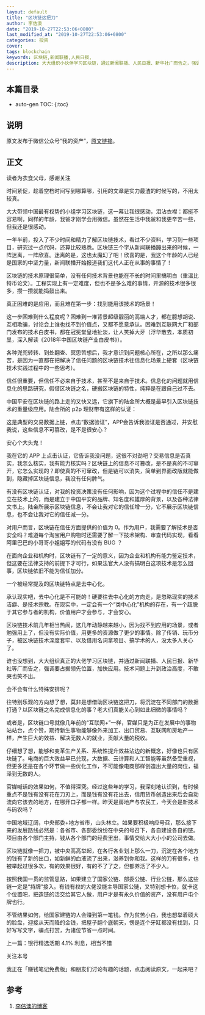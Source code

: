 ```yaml
---
layout: default
title: "区块链这把刀"
author: 李佶澳
date: "2019-10-27T22:53:06+0800"
last_modified_at: "2019-10-27T22:53:06+0800"
categories: 投资
cover:
tags: blockchain
keywords: 区块链,新闻联播,人民日报,
description: 大大组织小伙伴学习区块链，通过新闻联播、人民日报、新华社广而告之，强调要占据领先位置加快应用
---
```


## 本篇目录

* auto-gen TOC:
{:toc}

## 说明

原文发布于微信公众号“我的资产”，[原文链接](https://mp.weixin.qq.com/s/UxTTwvm71RiEsROgP9nTrw)。

## 正文

读者为衣食父母，感谢关注


时间紧促，趁着空档时间写到哪算哪，引用的文章是实力最渣的时候写的，不用太较真。


大大带领中国最有权势的小组学习区块链，这一幕让我很感动，泪沾衣襟：都挺不容易啊，同样的年龄，我爸才刚学会用微信。虽然在生活中我爸和我更辛苦一些，但我还是很感动。


一年半前，投入了不少时间和精力了解区块链技术，看过不少资料，学习到一些项目，研究过一点代码，还算比较熟悉。区块链三个字从新闻联播蹦出来的时候，一阵迷离，一阵欣喜。迷离的是，这也太魔幻了吧！欣喜的是，我这个年龄的人已经是国家的中坚力量，新闻联播开始报道我们这代人正在从事的事情了！


区块链的技术原理很简单，没有任何技术背景也能在不长的时间里搞明白（重温比特币论文）。工程实现上有一定难度，但也不是多么难的事情，开源的技术很多很多，攒一攒就能捣鼓出来。


真正困难的是应用，而且难在第一步：找到能用该技术的场景！


这一步困难到什么程度呢？困难到一堆背景超级靓丽的高端人才，都在臆想胡说、互相欺骗，讨论会上谁也找不到价值点，又都不愿意承认。困难到互联网大厂和部门发布的技术白皮书，都在冠冕堂皇地扯淡，让人笑掉大牙（浮华散去，本质初显，深入解读《2018年中国区块链产业白皮书》）。


各种兜兜转转、到处翻查、冥思苦想后，我才意识到问题核心所在，之所以那么痛苦，是因为一直都在把解决了信任问题的区块链技术往信息化场景上硬套（区块链技术实践过程中的一些思考）。


信任很重要，但信任不必来自于技术，甚至不是来自于技术。信息化的问题就用信息化的思路研究，假借区块链之名，硬搬区块链的特性，纯粹是在跟自己过不去。


中国平安在区块链的路上走的又快又远，它旗下的陆金所大概是最早引入区块链技术的重量级应用。陆金所的 p2p 理财带有这样的认证：



这是典型的交易数据上链，点击“数据验证”，APP会告诉我验证是否通过，并安慰我说，这些信息不可篡改，是不是很安心？


安心个大头鬼！


我在它的 APP 上点击认证，它告诉我没问题，这很不对劲吧？交易信息是否真实，我怎么核实，我有能力核实吗？区块链上的信息不可篡改，是不是真的不可窜开，它怎么实现的？即使真的不可窜改，但是链可以消失，简单到界面改版就能做到，隐藏掉区块链信息，我没有任何脾气。


有没有区块链认证，对我的投资决策没有任何影响，因为这个过程中的信任不是建立在技术上的，而是建立于中国平安的品牌、知名度和雄厚的背景，以及各种法律文书上。陆金所展示区块链信息，不会让我对它的信任增一分，它不展示区块链信息，也不会让我对它的信任减一分。


对用户而言，区块链在信任方面提供的价值为 0。作为用户，我需要了解技术是否安全吗？难道每个淘宝用户购物时还需要了解一下技术架构、审查代码实现，看看阿里巴巴的小哥哥小姐姐写的代码有没有 BUG ？


在面向企业和机构时，区块链有了一定的意义，因为企业和机构有能力鉴定技术，但这要在法律支持的前提下才可行，如果法官大人没有搞明白这项技术是怎么回事，区块链依旧不能为信任加分。


一个被经常提及的区块链特点是去中心化。


承认现实吧，去中心化是不可能的！硬要往去中心化的方向走，是忽略现实的技术洁癖、是技术宗教。在现实中，一定会有一个“类中心化”机构的存在，有一个超脱于其它参与者的机构，价值用户才会参与，才会安心。


区块链技术前几年相当热闹，这几年动静越来越小，因为找不到应用的场景，或者勉强用上了，但没有实际价值，用更多的资源做了更少的事情。除了传销、玩币分子，被区块链技术深度套牢、以及借用名词拿项目、搞学术的人，没太多人关心了。


谁也没想到，大大组织真正的大佬学习区块链，并通过新闻联播、人民日报、新华社等广而告之，强调要占据领先位置，加快应用。技术问题上升到政治高度，不敢哭也笑不出。


会不会有什么特殊安排呢？


往特别乐观的方向想了想，莫非是想借助区块链这把刀，将沉淀在不同部门的数据打通？以区块链之名完成信息化的事？老大们真能关心到如此细微的事情吗？


或者是，区块链口号就像几年前的“互联网+”一样，官媒只是为正在发展中的事物站站台，点个赞，期待新生事物能够像外来加工、出口贸易、互联网和房地产一样，产生巨大的效益、解决无数人的就业，贡献大量的税收。


仔细想了想，能够和变革生产关系、系统性提升效益沾边的新概念，好像也只有区块链了。电商的巨大效益早已兑现，大数据、云计算和人工智能等虽然备受重视，但更多还是在各个环节做一些优化工作，不可能像电商那样创造出大量的岗位，福泽到无数的人。


官媒喊话的效果如何，不值得深究。经过这些年的学习，我深刻地认识到，有时候重点不是钱有没有花在刀刃上，而是钱有没有花出去，信用货币创造出来后会自动流向它该去的地方，在哪开口子都一样。昨天是房地产与农民工，今天会是新技术与码农吗？


中国地域辽阔，中央部委+地方省市，山头林立。如果要积极响应号召，那么接下来的发展路线必然是：各省市、各部委纷纷在中央的号召下，各自建设各自的链。项目由各个部门主持，钱从各个部门的经费里出，事情交给大大小小的公司去做。


区块链就像一把刀，被中央高高举起，在各行各业划上那么一刀，沉淀在各个地方的钱有了新的出口，如新鲜的血液流了出来，滋养到你和我。这样的刀有很多，也被举起过很多次，有的效果很好，有的不了了之，但都养活了不少人。


按照我国一贯的监管思路，如果建立了国家公链、部委公链、行业公链，那么这些链一定是“持牌”接入。有钱有权的大佬没能主导国家公链，又特别想卡位，就卡这个位置吧，把造链的活交给其它人做，用户才是有永久价值的资产，没有用户屯个牌也行。


不管结果如何，给国家建链的人会赚到第一笔钱。作为贫苦小白，我也想举着硕大的脸盘，迎接从天而降的金钱，把屋子翻个底朝天，愣是连个牙缸都没有找到，只好写写文字，骗点打赏，为诸位节省一点时间。


上一篇：银行精选活期 4.1% 利息，相当不错


关注本号

我正在「赚钱笔记免费版」和朋友们讨论有趣的话题，点击阅读原文，一起来吧？

## 参考

1. [李佶澳的博客][1]

[1]: https://www.lijiaocn.com "李佶澳的博客"
